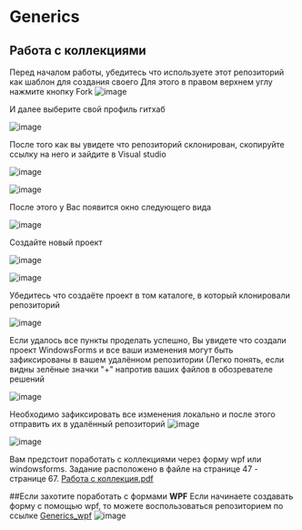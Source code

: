 # Generics
## Работа с коллекциями

  Перед началом работы, убедитесь что используете этот репозиторий как шаблон для создания своего
Для этого в правом верхнем углу нажмите кнопку Fork
![image](https://user-images.githubusercontent.com/61108556/151491104-76f0ca09-bb0f-45b9-b76a-375119934261.png)

И далее выберите свой профиль гитхаб 

![image](https://user-images.githubusercontent.com/61108556/151491157-d8efae5d-9528-410a-bddf-f453ba85d084.png)

После того как вы увидете что репозиторий склонирован, скопируйте ссылку на него и зайдите в Visual studio

![image](https://user-images.githubusercontent.com/61108556/151491282-b0b32556-2f06-47cf-bdd2-eeb61f5f51ac.png)

![image](https://user-images.githubusercontent.com/61108556/151491384-a7aa87b9-2a8e-4f74-98a6-3793c074afb5.png)

После этого у Вас появится окно следующего вида

![image](https://user-images.githubusercontent.com/61108556/151491441-803482d9-a648-4a8a-a67f-eb20fe5220c4.png)

Создайте новый проект 

![image](https://user-images.githubusercontent.com/61108556/151491473-b613bffe-8548-4682-9fe4-680e635cf4ca.png)

![image](https://user-images.githubusercontent.com/61108556/151491502-ae418958-83be-4278-aa3d-0fd629491dc7.png)

Убедитесь что создаёте проект в том каталоге, в который клонировали репозиторий 

![image](https://user-images.githubusercontent.com/61108556/151491707-de9a35cc-a2ae-487c-ac4c-7a76725bb1f3.png)

Если удалось все пункты проделать успешно, Вы увидете что создали проект WindowsForms и все ваши изменения могут быть зафиксированы в вашем удалённом репозитории
(Легко понять, если видны зелёные значки "+" напротив ваших файлов в обозревателе решений

![image](https://user-images.githubusercontent.com/61108556/151491890-5a62585d-3172-448a-9076-d5968abe859b.png)


Необходимо зафиксировать все изменения локально и после этого отправить их в удалённый репозиторий
![image](https://user-images.githubusercontent.com/61108556/151491955-11238db2-996f-40f9-bc1d-abb07f99898e.png)

![image](https://user-images.githubusercontent.com/61108556/151491989-9bd6b51d-426f-4d72-a05a-4a138a3bbd8e.png)

  Вам предстоит поработать с коллекциями через форму wpf или windowsforms.
Задание расположено в файле на странице 47 - странице 67.
[Работа с коллекция.pdf](https://github.com/VSTC21CAB/Generics/files/7955799/4cf3ad7d6ae3c54ce2f48e66bae79507.pdf)


##Если захотите поработать с формами **WPF**
  Если начинаете создавать форму с помощью wpf, то можете воспользоваться репозиторием по ссылке [Generics_wpf](https://github.com/Sand-by/KPYP_LECTION)
![image](https://user-images.githubusercontent.com/61108556/151490220-9413723b-8a4e-4bbd-b927-53f1dba7a4c1.png)

